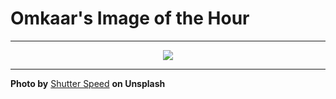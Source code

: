 # Omkaar's Image of the Hour

---

<div align="center">

<a href="https://unsplash.com/photos/sunset-paints-the-sky-over-dark-mountain-silhouettes-z7PtIXLTGRQ">
  <img src="https://images.unsplash.com/photo-1750930340341-b6b9a4e041b6?crop=entropy&cs=tinysrgb&fit=max&fm=jpg&ixid=M3w3NjA2Nzh8MHwxfHJhbmRvbXx8fHx8fHx8fDE3NTE4NTcyMDB8&ixlib=rb-4.1.0&q=80&w=1080" style="max-width:100%; height:auto;">
</a>



</div>

---

**Photo by** [Shutter Speed](https://unsplash.com/@shutter_speed_) **on Unsplash**
